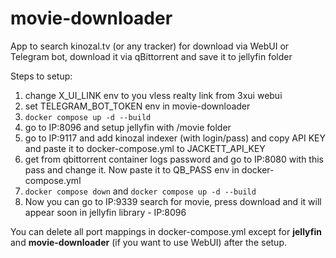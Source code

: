# movie-downloader
App to search kinozal.tv (or any tracker) for download via WebUI or Telegram bot, download it via qBittorrent and save it to jellyfin folder


Steps to setup:

1. change X_UI_LINK env to you vless realty link from 3xui webui
2. set TELEGRAM_BOT_TOKEN env in movie-downloader
3. `docker compose up -d --build`
4. go to IP:8096 and setup jellyfin with /movie folder
5. go to IP:9117 and add kinozal indexer (with login/pass) and copy API KEY and paste it to docker-compose.yml to JACKETT_API_KEY
6. get from qbittorrent container logs password and go to IP:8080 with this pass and change it. Now paste it to QB_PASS env in docker-compose.yml
7. `docker compose down` and `docker compose up -d --build`
8. Now you can go to IP:9339 search for movie, press download and it will appear soon in jellyfin library - IP:8096

You can delete all port mappings in docker-compose.yml except for **jellyfin** and **movie-downloader** (if you want to use WebUI) after the setup.
